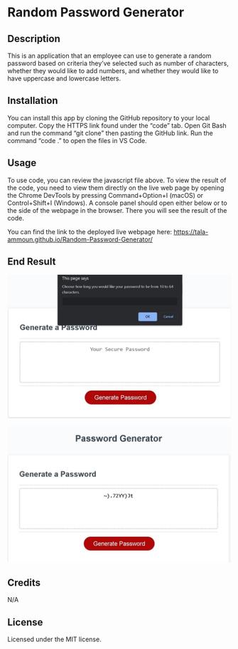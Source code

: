 # Random Password Generator

## Description
 
This is an application that an employee can use to generate a random password based on criteria they’ve selected such as number of characters, whether they would like to add numbers, and whether they would like to have uppercase and lowercase letters. 

## Installation

You can install this app by cloning the GitHub repository to your local computer. Copy the HTTPS link found under the “code” tab. Open Git Bash and run the command “git clone” then pasting the GitHub link. Run the command “code .” to open the files in VS Code. 

## Usage

To use code, you can review the javascript file above. To view the result of the code, you need to view them directly on the live web page by opening the Chrome DevTools by pressing Command+Option+I (macOS) or Control+Shift+I (Windows). A console panel should open either below or to the side of the webpage in the browser. There you will see the result of the code.

You can find the link to the deployed live webpage here: 
https://tala-ammoun.github.io/Random-Password-Generator/


## End Result
![Initial window prompt.](assets/pic1.jpg)


![Password Generated.](assets/pic2.jpg)

## Credits

N/A 

## License

Licensed under the MIT license.